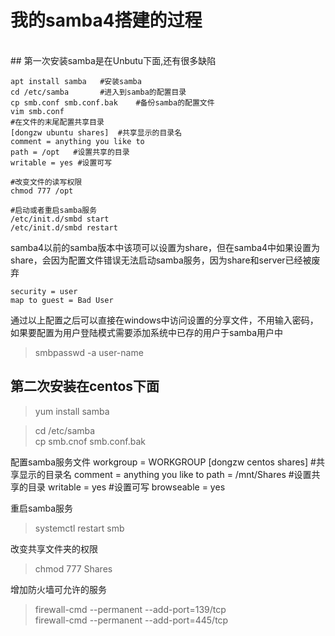 # 我的samba4搭建的过程 
<br>
##  第一次安装samba是在Unbutu下面,还有很多缺陷

    apt install samba   #安装samba
    cd /etc/samba       #进入到samba的配置目录
    cp smb.conf smb.conf.bak    #备份samba的配置文件 
    vim smb.conf
    #在文件的末尾配置共享目录
    [dongzw ubuntu shares]  #共享显示的目录名
    comment = anything you like to
    path = /opt   #设置共享的目录
    writable = yes #设置可写
    
    #改变文件的读写权限
    chmod 777 /opt
    
    #启动或者重启samba服务
    /etc/init.d/smbd start
    /etc/init.d/smbd restart
    
samba4以前的samba版本中该项可以设置为share，但在samba4中如果设置为share，会因为配置文件错误无法启动samba服务，因为share和server已经被废弃

    security = user
    map to guest = Bad User
    
通过以上配置之后可以直接在windows中访问设置的分享文件，不用输入密码，<br>
如果要配置为用户登陆模式需要添加系统中已存的用户于samba用户中
>smbpasswd -a user-name  


## 第二次安装在centos下面
>yum install samba

>cd /etc/samba  
 cp smb.cnof smb.conf.bak

配置samba服务文件
        workgroup = WORKGROUP
        [dongzw centos shares]  #共享显示的目录名
        comment = anything you like to
        path = /mnt/Shares   #设置共享的目录
        writable = yes #设置可写
        browseable = yes

重启samba服务
>systemctl restart smb

改变共享文件夹的权限
>chmod 777 Shares

增加防火墙可允许的服务
>firewall-cmd --permanent --add-port=139/tcp  
 firewall-cmd --permanent --add-port=445/tcp

